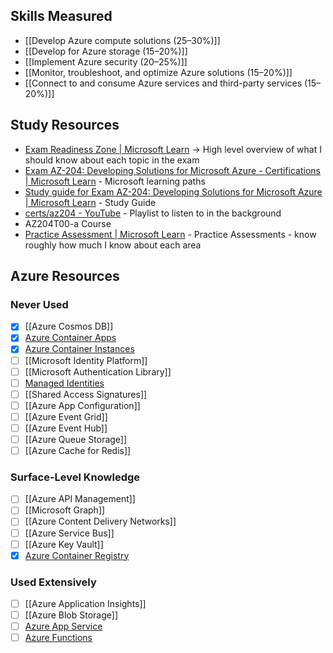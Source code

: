 ## Skills Measured
- [[Develop Azure compute solutions (25–30%)]]
- [[Develop for Azure storage (15–20%)]]
- [[Implement Azure security (20–25%)]]
- [[Monitor, troubleshoot, and optimize Azure solutions (15–20%)]]
- [[Connect to and consume Azure services and third-party services (15–20%)]]
## Study Resources
- [Exam Readiness Zone | Microsoft Learn](https://learn.microsoft.com/en-us/shows/exam-readiness-zone/?terms=az-204) -> High level overview of what I should know about each topic in the exam
- [Exam AZ-204: Developing Solutions for Microsoft Azure - Certifications | Microsoft Learn](https://learn.microsoft.com/en-us/credentials/certifications/exams/az-204/) - Microsoft learning paths
- [Study guide for Exam AZ-204: Developing Solutions for Microsoft Azure | Microsoft Learn](https://learn.microsoft.com/en-us/credentials/certifications/resources/study-guides/az-204) - Study Guide
- [certs/az204 - YouTube](https://www.youtube.com/playlist?list=PLXaF2fWDyiZBPJVfLNBYvD4LbHNinftQI) - Playlist to listen to in the background
- AZ204T00-a Course
- [Practice Assessment | Microsoft Learn](https://learn.microsoft.com/en-us/credentials/certifications/exams/az-204/practice/assessment?assessment-type=practice&assessmentId=35) - Practice Assessments - know roughly how much I know about each area
## Azure Resources
### Never Used
- [x] [[Azure Cosmos DB]]
- [x] [Azure Container Apps](Azure%20Container%20Apps)
- [x] [Azure Container Instances](Azure%20Container%20Instances.md)
- [ ] [[Microsoft Identity Platform]]
- [ ] [[Microsoft Authentication Library]]
- [ ] [Managed Identities](Managed%20Identities)
- [ ] [[Shared Access Signatures]]
- [ ] [[Azure App Configuration]]
- [ ] [[Azure Event Grid]]
- [ ] [[Azure Event Hub]]
- [ ] [[Azure Queue Storage]]
- [ ] [[Azure Cache for Redis]]
### Surface-Level Knowledge
- [ ] [[Azure API Management]]
- [ ] [[Microsoft Graph]]
- [ ] [[Azure Content Delivery Networks]]
- [ ] [[Azure Service Bus]]
- [ ] [[Azure Key Vault]]
- [x] [Azure Container Registry](Azure%20Container%20Registry)
### Used Extensively
- [ ] [[Azure Application Insights]]
- [ ] [[Azure Blob Storage]]
- [ ] [Azure App Service](Azure%20App%20Service)
- [ ] [Azure Functions](Azure%20Functions)
